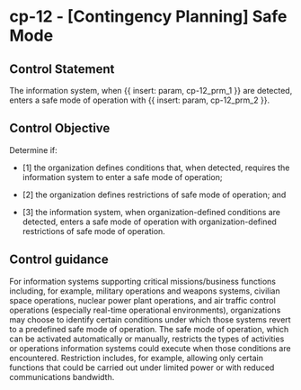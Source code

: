 # cp-12 - \[Contingency Planning\] Safe Mode

## Control Statement

The information system, when {{ insert: param, cp-12_prm_1 }} are detected, enters a safe mode of operation with {{ insert: param, cp-12_prm_2 }}.

## Control Objective

Determine if:

- \[1\] the organization defines conditions that, when detected, requires the information system to enter a safe mode of operation;

- \[2\] the organization defines restrictions of safe mode of operation; and

- \[3\] the information system, when organization-defined conditions are detected, enters a safe mode of operation with organization-defined restrictions of safe mode of operation.

## Control guidance

For information systems supporting critical missions/business functions including, for example, military operations and weapons systems, civilian space operations, nuclear power plant operations, and air traffic control operations (especially real-time operational environments), organizations may choose to identify certain conditions under which those systems revert to a predefined safe mode of operation. The safe mode of operation, which can be activated automatically or manually, restricts the types of activities or operations information systems could execute when those conditions are encountered. Restriction includes, for example, allowing only certain functions that could be carried out under limited power or with reduced communications bandwidth.

